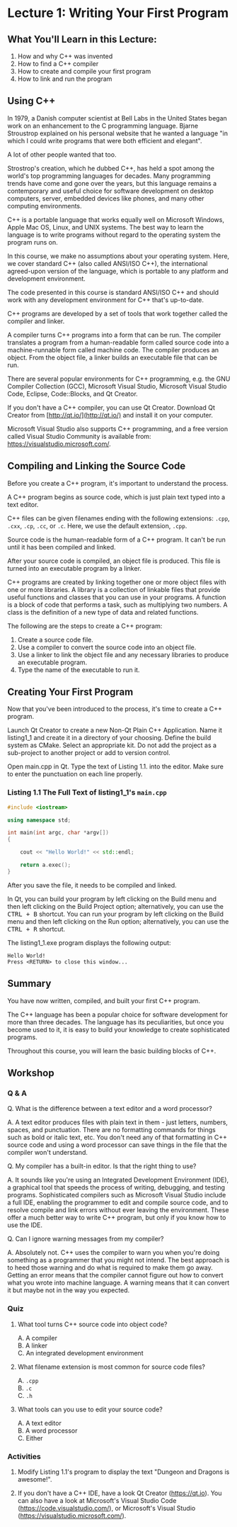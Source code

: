 # Lecture 1: Writing Your First Program

## What You'll Learn in this Lecture:

1. How and why C++ was invented
2. How to find a C++ compiler
3. How to create and compile your first program
4. How to link and run the program

## Using C++

In 1979, a Danish computer scientist at Bell Labs in the United States began work on an enhancement to the C programming language. Bjarne Stroustrop explained on his personal website that he wanted a language "in which I could write programs that were both efficient and elegant".

A lot of other people wanted that too.

Strostrop's creation, which he dubbed C++, has held a spot among the world's top programming languages for decades. Many programming trends have come and gone over the years, but this language remains a contemporary and useful choice for software development on desktop computers, server, embedded devices like phones, and many other computing environments.

C++ is a portable language that works equally well on Microsoft Windows, Apple Mac OS, Linux, and UNIX systems. The best way to learn the language is to write programs without regard to the operating system the program runs on.

In this course, we make no assumptions about your operating system. Here, we cover standard C++ (also called ANSI/ISO C++), the international agreed-upon version of the language, which is portable to any platform and development environment.

The code presented in this course is standard ANSI/ISO C++ and should work with any development environment for C++ that's up-to-date.

C++ programs are developed by a set of tools that work together called the compiler and linker.

A compiler turns C++ programs into a form that can be run. The compiler translates a program from a human-readable form called source code into a machine-runnable form called machine code. The compiler produces an object. From the object file, a linker builds an executable file that can be run.

There are several popular environments for C++ programming, e.g. the GNU Compiler Collection (GCC), Microsoft Visual Studio, Microsoft Visual Studio Code, Eclipse, Code::Blocks, and Qt Creator.

If you don't have a C++ compiler, you can use Qt Creator. Download Qt Creator from [http://qt.io/](http://qt.io/) and install it on your computer.

Microsoft Visual Studio also supports C++ programming, and a free version called Visual Studio Community is available from: https://visualstudio.microsoft.com/. 

## Compiling and Linking the Source Code

Before you create a C++ program, it's important to understand the process.

A C++ program begins as source code, which is just plain text typed into a text editor.

C++ files can be given filenames ending with the following extensions: `.cpp`, `.cxx`, `.cp`, `.cc`, or `.c`. Here, we use the default extension, `.cpp`.

Source code is the human-readable form of a C++ program. It can't be run until it has been compiled and linked.

After your source code is compiled, an object file is produced. This file is turned into an executable program by a linker.

C++ programs are created by linking together one or more object files with one or more libraries. A library is a collection of linkable files that provide useful functions and classes that you can use in your programs. A function is a block of code that performs a task, such as multiplying two numbers. A class is the definition of a new type of data and related functions.

The following are the steps to create a C++ program:

1. Create a source code file.
2. Use a compiler to convert the source code into an object file.
3. Use a linker to link the object file and any necessary libraries to produce an executable program.
4. Type the name of the executable to run it.

## Creating Your First Program

Now that you've been introduced to the process, it's time to create a C++ program.

Launch Qt Creator to create a new Non-Qt Plain C++ Application. Name it listing1_1 and create it in a directory of your choosing. Define the build system as CMake. Select an appropriate kit. Do not add the project as a sub-project to another project or add to version control.

Open main.cpp in Qt. Type the text of Listing 1.1. into the editor. Make sure to enter the punctuation on each line properly.

### Listing 1.1 The Full Text of listing1_1's `main.cpp`
```C++
#include <iostream>

using namespace std;

int main(int argc, char *argv[])
{

    cout << "Hello World!" << std::endl;

    return a.exec();
}
```

After you save the file, it needs to be compiled and linked.

In Qt, you can build your program by left clicking on the Build menu and then left clicking on the Build Project option; alternatively, you can use the <kbd>CTRL + B</kbd> shortcut. You can run your program by left clicking on the Build menu and then left clicking on the Run option; alternatively, you can use the <kbd>CTRL + R</kbd> shortcut.

The listing1_1.exe program displays the following output:

```console
Hello World!
Press <RETURN> to close this window...
```

## Summary

You have now written, compiled, and built your first C++ program.

The C++ language has been a popular choice for software development for more than three decades. The language has its peculiarities, but once you become used to it, it is easy to build your knowledge to create sophisticated programs.

Throughout this course, you will learn the basic building blocks of C++.

## Workshop

### Q & A

Q. What is the difference between a text editor and a word processor?

A. A text editor produces files with plain text in them - just letters, numbers, spaces, and punctuation. There are no formatting commands for things such as bold or italic text, etc. You don't need any of that formatting in C++ source code and using a word processor can save things in the file that the compiler won't understand.

Q. My compiler has a built-in editor. Is that the right thing to use?

A. It sounds like you're using an Integrated Development Environment (IDE), a graphical tool that speeds the process of writing, debugging, and testing programs. Sophisticated compilers such as Microsoft Visual Studio include a full IDE, enabling the programmer to edit and compile source code, and to resolve compile and link errors without ever leaving the environment. These offer a much better way to write C++ program, but only if you know how to use the IDE.

Q. Can I ignore warning messages from my compiler?

A. Absolutely not. C++ uses the compiler to warn you when you're doing something as a programmer that you might not intend. The best approach is to heed those warning and do what is required to make them go away. Getting an error means that the compiler cannot figure out how to convert what you wrote into machine language. A warning means that it can convert it but maybe not in the way you expected.

### Quiz

1. What tool turns C++ source code into object code?  
    
    A. A compiler  
    B. A linker  
    C. An integrated development environment  

<!-- 1. The compiler takes a file of C++ source code and turns it into object code. The linker links that object file and other necessary object files to create an executable program. -->

2. What filename extension is most common for source code files?  
    
    A. `.cpp`  
    B. `.c`  
    C. `.h`  

<!-- 1. Compilers can handle any source code file regardless of extension, but .cpp is in wide use as the file extension for C++ code. Using this extension makes it easier later when you're looking around your computer's file folders for a program's source code. -->

3. What tools can you use to edit your source code?  
    
    A. A text editor  
    B. A word processor  
    C. Either   

<!-- You can use any tool that saves the code as plain text. You can use the simple editors that come with your operating system, e.g. Notepad, or others. -->

### Activities

1. Modify Listing 1.1's program to display the text "Dungeon and Dragons is awesome!".

2. If you don't have a C++ IDE, have a look Qt Creator (https://qt.io). You can also have a look at Microsoft's Visual Studio Code (https://code.visualstudio.com/), or Microsoft's Visual Studio (https://visualstudio.microsoft.com/).
